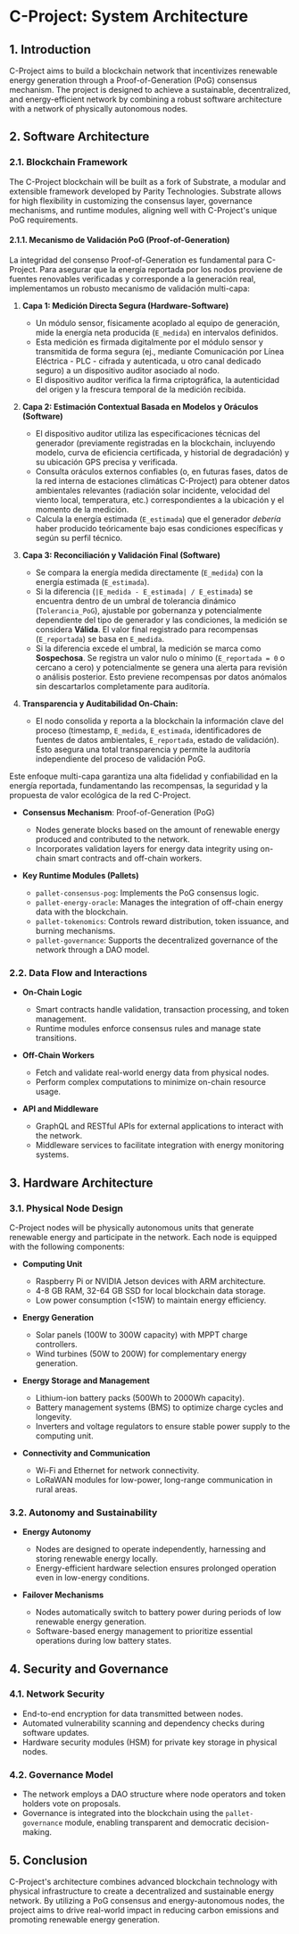 # C-Project: System Architecture

## 1. Introduction
C-Project aims to build a blockchain network that incentivizes renewable energy generation through a Proof-of-Generation (PoG) consensus mechanism. The project is designed to achieve a sustainable, decentralized, and energy-efficient network by combining a robust software architecture with a network of physically autonomous nodes.

## 2. Software Architecture
### 2.1. Blockchain Framework
The C-Project blockchain will be built as a fork of Substrate, a modular and extensible framework developed by Parity Technologies. Substrate allows for high flexibility in customizing the consensus layer, governance mechanisms, and runtime modules, aligning well with C-Project's unique PoG requirements.
#### 2.1.1. Mecanismo de Validación PoG (Proof-of-Generation)

La integridad del consenso Proof-of-Generation es fundamental para C-Project. Para asegurar que la energía reportada por los nodos proviene de fuentes renovables verificadas y corresponde a la generación real, implementamos un robusto mecanismo de validación multi-capa:

1.  **Capa 1: Medición Directa Segura (Hardware-Software)**
    * Un módulo sensor, físicamente acoplado al equipo de generación, mide la energía neta producida (`E_medida`) en intervalos definidos.
    * Esta medición es firmada digitalmente por el módulo sensor y transmitida de forma segura (ej., mediante Comunicación por Línea Eléctrica - PLC - cifrada y autenticada, u otro canal dedicado seguro) a un dispositivo auditor asociado al nodo.
    * El dispositivo auditor verifica la firma criptográfica, la autenticidad del origen y la frescura temporal de la medición recibida.

2.  **Capa 2: Estimación Contextual Basada en Modelos y Oráculos (Software)**
    * El dispositivo auditor utiliza las especificaciones técnicas del generador (previamente registradas en la blockchain, incluyendo modelo, curva de eficiencia certificada, y historial de degradación) y su ubicación GPS precisa y verificada.
    * Consulta oráculos externos confiables (o, en futuras fases, datos de la red interna de estaciones climáticas C-Project) para obtener datos ambientales relevantes (radiación solar incidente, velocidad del viento local, temperatura, etc.) correspondientes a la ubicación y el momento de la medición.
    * Calcula la energía estimada (`E_estimada`) que el generador *debería* haber producido teóricamente bajo esas condiciones específicas y según su perfil técnico.

3.  **Capa 3: Reconciliación y Validación Final (Software)**
    * Se compara la energía medida directamente (`E_medida`) con la energía estimada (`E_estimada`).
    * Si la diferencia (`|E_medida - E_estimada| / E_estimada`) se encuentra dentro de un umbral de tolerancia dinámico (`Tolerancia_PoG`), ajustable por gobernanza y potencialmente dependiente del tipo de generador y las condiciones, la medición se considera **Válida**. El valor final registrado para recompensas (`E_reportada`) se basa en `E_medida`.
    * Si la diferencia excede el umbral, la medición se marca como **Sospechosa**. Se registra un valor nulo o mínimo (`E_reportada = 0` o cercano a cero) y potencialmente se genera una alerta para revisión o análisis posterior. Esto previene recompensas por datos anómalos sin descartarlos completamente para auditoría.

4.  **Transparencia y Auditabilidad On-Chain:**
    * El nodo consolida y reporta a la blockchain la información clave del proceso (timestamp, `E_medida`, `E_estimada`, identificadores de fuentes de datos ambientales, `E_reportada`, estado de validación). Esto asegura una total transparencia y permite la auditoría independiente del proceso de validación PoG.

Este enfoque multi-capa garantiza una alta fidelidad y confiabilidad en la energía reportada, fundamentando las recompensas, la seguridad y la propuesta de valor ecológica de la red C-Project.

- **Consensus Mechanism**: Proof-of-Generation (PoG)
  - Nodes generate blocks based on the amount of renewable energy produced and contributed to the network.
  - Incorporates validation layers for energy data integrity using on-chain smart contracts and off-chain workers.

- **Key Runtime Modules (Pallets)**
  - `pallet-consensus-pog`: Implements the PoG consensus logic.
  - `pallet-energy-oracle`: Manages the integration of off-chain energy data with the blockchain.
  - `pallet-tokenomics`: Controls reward distribution, token issuance, and burning mechanisms.
  - `pallet-governance`: Supports the decentralized governance of the network through a DAO model.

### 2.2. Data Flow and Interactions
- **On-Chain Logic**
  - Smart contracts handle validation, transaction processing, and token management.
  - Runtime modules enforce consensus rules and manage state transitions.

- **Off-Chain Workers**
  - Fetch and validate real-world energy data from physical nodes.
  - Perform complex computations to minimize on-chain resource usage.

- **API and Middleware**
  - GraphQL and RESTful APIs for external applications to interact with the network.
  - Middleware services to facilitate integration with energy monitoring systems.

## 3. Hardware Architecture
### 3.1. Physical Node Design
C-Project nodes will be physically autonomous units that generate renewable energy and participate in the network. Each node is equipped with the following components:

- **Computing Unit**
  - Raspberry Pi or NVIDIA Jetson devices with ARM architecture.
  - 4-8 GB RAM, 32-64 GB SSD for local blockchain data storage.
  - Low power consumption (<15W) to maintain energy efficiency.

- **Energy Generation**
  - Solar panels (100W to 300W capacity) with MPPT charge controllers.
  - Wind turbines (50W to 200W) for complementary energy generation.

- **Energy Storage and Management**
  - Lithium-ion battery packs (500Wh to 2000Wh capacity).
  - Battery management systems (BMS) to optimize charge cycles and longevity.
  - Inverters and voltage regulators to ensure stable power supply to the computing unit.

- **Connectivity and Communication**
  - Wi-Fi and Ethernet for network connectivity.
  - LoRaWAN modules for low-power, long-range communication in rural areas.

### 3.2. Autonomy and Sustainability
- **Energy Autonomy**
  - Nodes are designed to operate independently, harnessing and storing renewable energy locally.
  - Energy-efficient hardware selection ensures prolonged operation even in low-energy conditions.

- **Failover Mechanisms**
  - Nodes automatically switch to battery power during periods of low renewable energy generation.
  - Software-based energy management to prioritize essential operations during low battery states.

## 4. Security and Governance
### 4.1. Network Security
- End-to-end encryption for data transmitted between nodes.
- Automated vulnerability scanning and dependency checks during software updates.
- Hardware security modules (HSM) for private key storage in physical nodes.

### 4.2. Governance Model
- The network employs a DAO structure where node operators and token holders vote on proposals.
- Governance is integrated into the blockchain using the `pallet-governance` module, enabling transparent and democratic decision-making.

## 5. Conclusion
C-Project's architecture combines advanced blockchain technology with physical infrastructure to create a decentralized and sustainable energy network. By utilizing a PoG consensus and energy-autonomous nodes, the project aims to drive real-world impact in reducing carbon emissions and promoting renewable energy generation.


